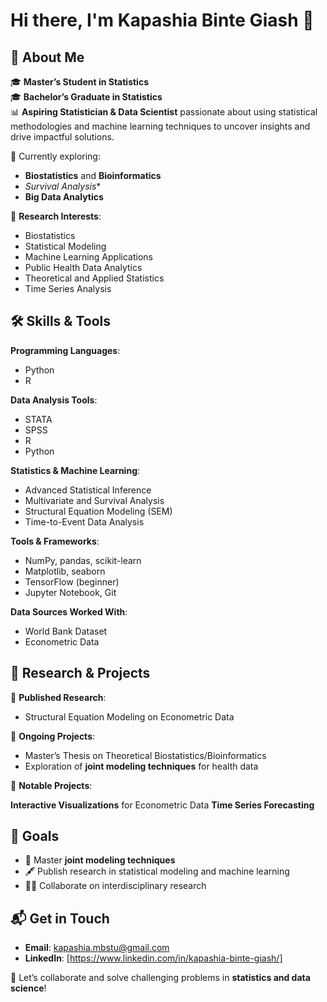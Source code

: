 # Hi there, I'm **Kapashia Binte Giash** 👋  

## 🧮 About Me  

🎓 **Master’s Student in Statistics**  
🎓 **Bachelor’s Graduate in Statistics**  
📊 **Aspiring Statistician & Data Scientist** passionate about using statistical methodologies and machine learning techniques to uncover insights and drive impactful solutions.  

🌱 Currently exploring:  
- **Biostatistics** and **Bioinformatics**  
- *Survival Analysis**  
- **Big Data Analytics**  


📖 **Research Interests**:  
- Biostatistics  
- Statistical Modeling  
- Machine Learning Applications  
- Public Health Data Analytics  
- Theoretical and Applied Statistics  
- Time Series Analysis  

## 🛠️ Skills & Tools  

**Programming Languages**:  
- Python  
- R  


**Data Analysis Tools**:  
- STATA  
- SPSS  
- R  
- Python  

**Statistics & Machine Learning**:  
- Advanced Statistical Inference  
- Multivariate and Survival Analysis  
- Structural Equation Modeling (SEM)  
- Time-to-Event Data Analysis  

**Tools & Frameworks**:  
- NumPy, pandas, scikit-learn  
- Matplotlib, seaborn  
- TensorFlow (beginner)  
- Jupyter Notebook, Git  

**Data Sources Worked With**:  
- World Bank Dataset  
- Econometric Data 

## 🧪 Research & Projects  

🔬 **Published Research**:  
- Structural Equation Modeling on Econometric Data  

🚀 **Ongoing Projects**:  
- Master’s Thesis on Theoretical Biostatistics/Bioinformatics  
- Exploration of **joint modeling techniques** for health data  

📂 **Notable Projects**:  

 **Interactive Visualizations** for  Econometric Data 
  **Time Series Forecasting**  

## 🌟 Goals  

- 📘 Master **joint modeling techniques**  
- 🖋️ Publish research in statistical modeling and machine learning  
- 👩‍🏫 Collaborate on interdisciplinary research  

## 📬 Get in Touch  

- **Email**: kapashia.mbstu@gmail.com 
- **LinkedIn**: [https://www.linkedin.com/in/kapashia-binte-giash/]  

🙌 Let’s collaborate and solve challenging problems in **statistics and data science**!  
